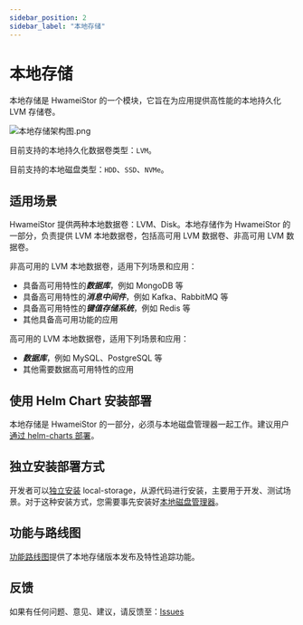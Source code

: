```yaml
---
sidebar_position: 2
sidebar_label: "本地存储"
---
```


# 本地存储

本地存储是 HwameiStor 的一个模块，它旨在为应用提供高性能的本地持久化 LVM 存储卷。

![本地存储架构图.png](../img/localstor.png)

目前支持的本地持久化数据卷类型：`LVM`。

目前支持的本地磁盘类型：`HDD`、`SSD`、`NVMe`。

## 适用场景

HwameiStor 提供两种本地数据卷：LVM、Disk。本地存储作为 HwameiStor 的一部分，负责提供 LVM 本地数据卷，包括高可用 LVM 数据卷、非高可用 LVM 数据卷。

非高可用的 LVM 本地数据卷，适用下列场景和应用：

- 具备高可用特性的***数据库***，例如 MongoDB 等
- 具备高可用特性的***消息中间件***，例如 Kafka、RabbitMQ 等
- 具备高可用特性的***键值存储系统***，例如 Redis 等
- 其他具备高可用功能的应用

高可用的 LVM 本地数据卷，适用下列场景和应用：

- ***数据库***，例如 MySQL、PostgreSQL 等
- 其他需要数据高可用特性的应用

## 使用 Helm Chart 安装部署

本地存储是 HwameiStor 的一部分，必须与本地磁盘管理器一起工作。建议用户 [通过 helm-charts 部署](../01.installation/01.deploy.md)。

## 独立安装部署方式

开发者可以[独立安装](../01.installation/01.deploy.md) local-storage，从源代码进行安装，主要用于开发、测试场景。对于这种安装方式，您需要事先安装好[本地磁盘管理器](./01.local-disk-manager.md)。

## 功能与路线图

[功能路线图](https://github.com/hwameistor/local-storage/blob/main/doc/roadmap_zh.md)提供了本地存储版本发布及特性追踪功能。

## 反馈

如果有任何问题、意见、建议，请反馈至：[Issues](https://github.com/hwameistor/local-storage/issues)
